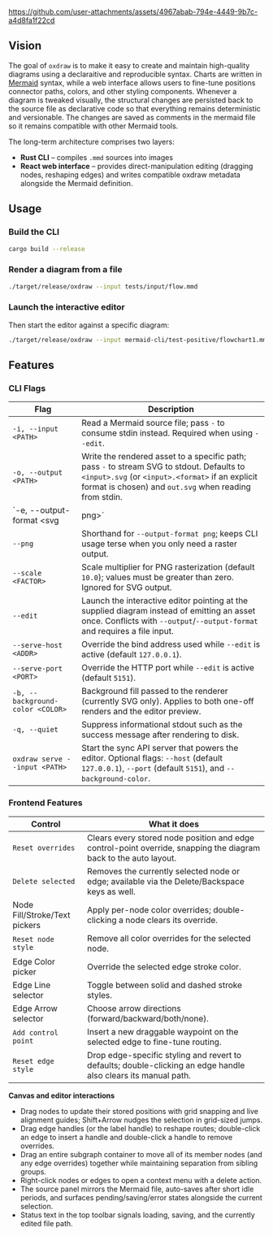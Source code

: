 
https://github.com/user-attachments/assets/4967abab-794e-4449-9b7c-a4d8fa1f22cd

## Vision

The goal of `oxdraw` is to make it easy to create and maintain high-quality diagrams using a declaraitive and reproducible syntax.
Charts are written in [Mermaid](https://mermaid.js.org/) syntax, while a web interface allows users to fine-tune positions connector paths, colors, and other styling components. Whenever a diagram is tweaked visually, the structural changes are persisted back to the source file as declarative code so that everything remains deterministic and versionable.
The changes are saved as comments in the mermaid file so it remains compatible with other Mermaid tools.

The long-term architecture comprises two layers:

- **Rust CLI** – compiles `.mmd` sources into images 
- **React web interface** – provides direct-manipulation editing (dragging nodes, reshaping edges) and writes compatible oxdraw metadata alongside the Mermaid definition.

## Usage

### Build the CLI

```bash
cargo build --release
```

### Render a diagram from a file

```bash
./target/release/oxdraw --input tests/input/flow.mmd  
```

### Launch the interactive editor

Then start the editor against a specific diagram:

```bash
./target/release/oxdraw --input mermaid-cli/test-positive/flowchart1.mmd --edit
```


## Features

### CLI Flags

| Flag | Description |
| --- | --- |
| `-i, --input <PATH>` | Read a Mermaid source file; pass `-` to consume stdin instead. Required when using `--edit`. |
| `-o, --output <PATH>` | Write the rendered asset to a specific path; pass `-` to stream SVG to stdout. Defaults to `<input>.svg` (or `<input>.<format>` if an explicit format is chosen) and `out.svg` when reading from stdin. |
| `-e, --output-format <svg|png>` | Override format detection from the output file extension. Use when the destination name lacks a recognizable extension. |
| `--png` | Shorthand for `--output-format png`; keeps CLI usage terse when you only need a raster output. |
| `--scale <FACTOR>` | Scale multiplier for PNG rasterization (default `10.0`); values must be greater than zero. Ignored for SVG output. |
| `--edit` | Launch the interactive editor pointing at the supplied diagram instead of emitting an asset once. Conflicts with `--output`/`--output-format` and requires a file input. |
| `--serve-host <ADDR>` | Override the bind address used while `--edit` is active (default `127.0.0.1`). |
| `--serve-port <PORT>` | Override the HTTP port while `--edit` is active (default `5151`). |
| `-b, --background-color <COLOR>` | Background fill passed to the renderer (currently SVG only). Applies to both one-off renders and the editor preview. |
| `-q, --quiet` | Suppress informational stdout such as the success message after rendering to disk. |
| `oxdraw serve --input <PATH>` | Start the sync API server that powers the editor. Optional flags: `--host` (default `127.0.0.1`), `--port` (default `5151`), and `--background-color`. |

### Frontend Features

| Control | What it does |
| --- | --- |
| `Reset overrides` | Clears every stored node position and edge control-point override, snapping the diagram back to the auto layout. |
| `Delete selected` | Removes the currently selected node or edge; available via the Delete/Backspace keys as well. |
| Node Fill/Stroke/Text pickers | Apply per-node color overrides; double-clicking a node clears its override. |
| `Reset node style` | Remove all color overrides for the selected node. |
| Edge Color picker | Override the selected edge stroke color. |
| Edge Line selector | Toggle between solid and dashed stroke styles. |
| Edge Arrow selector | Choose arrow directions (forward/backward/both/none). |
| `Add control point` | Insert a new draggable waypoint on the selected edge to fine-tune routing. |
| `Reset edge style` | Drop edge-specific styling and revert to defaults; double-clicking an edge handle also clears its manual path. |

**Canvas and editor interactions**

- Drag nodes to update their stored positions with grid snapping and live alignment guides; Shift+Arrow nudges the selection in grid-sized jumps.
- Drag edge handles (or the label handle) to reshape routes; double-click an edge to insert a handle and double-click a handle to remove overrides.
- Drag an entire subgraph container to move all of its member nodes (and any edge overrides) together while maintaining separation from sibling groups.
- Right-click nodes or edges to open a context menu with a delete action.
- The source panel mirrors the Mermaid file, auto-saves after short idle periods, and surfaces pending/saving/error states alongside the current selection.
- Status text in the top toolbar signals loading, saving, and the currently edited file path.
